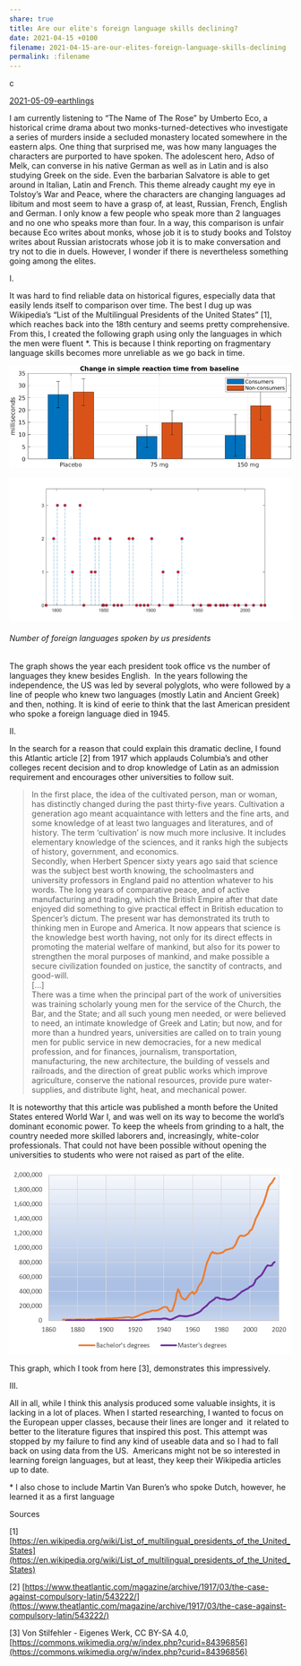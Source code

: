 ```yaml
---
share: true
title: Are our elite's foreign language skills declining?
date: 2021-04-15 +0100
filename: 2021-04-15-are-our-elites-foreign-language-skills-declining
permalink: :filename
---
```

c

[2021-05-09-earthlings](./2021-05-09-earthlings.md)

I am currently listening to “The Name of The Rose” by Umberto Eco, a historical crime drama about two monks-turned-detectives who investigate a series of murders inside a secluded monastery located somewhere in the eastern alps. One thing that surprised me, was how many languages the characters are purported to have spoken. The adolescent hero, Adso of Melk, can converse in his native German as well as in Latin and is also studying Greek on the side. Even the barbarian Salvatore is able to get around in Italian, Latin and French. This theme already caught my eye in Tolstoy’s War and Peace, where the characters are changing languages ad libitum and most seem to have a grasp of, at least, Russian, French, English and German. I only know a few people who speak more than 2 languages and no one who speaks more than four. In a way, this comparison is unfair because Eco writes about monks, whose job it is to study books and Tolstoy writes about Russian aristocrats whose job it is to make conversation and try not to die in duels. However, I wonder if there is nevertheless something going among the elites.

I.

It was hard to find reliable data on historical figures, especially data that easily lends itself to comparison over time. The best I dug up was Wikipedia’s “List of the Multilingual Presidents of the United States” [1], which reaches back into the 18th century and seems pretty comprehensive. From this, I created the following graph using only the languages in which the men were fluent \*. This is because I think reporting on fragmentary language skills becomes more unreliable as we go back in time.

![Bild1.png](../images/obsidian/Bild1.png)


![](../images/obsidian/us-presidents.png)
###### Number of foreign languages spoken by us presidents

The graph shows the year each president took office vs the number of languages they knew besides English.  In the years following the independence, the US was led by several polyglots, who were followed by a line of people who knew two languages (mostly Latin and Ancient Greek) and then, nothing. It is kind of eerie to think that the last American president who spoke a foreign language died in 1945.

II.

In the search for a reason that could explain this dramatic decline, I found this Atlantic article [2] from 1917 which applauds Columbia’s and other colleges recent decision and to drop knowledge of Latin as an admission requirement and encourages other universities to follow suit.

> In the first place, the idea of the cultivated person, man or woman, has distinctly changed during the past thirty-five years. Cultivation a generation ago meant acquaintance with letters and the fine arts, and some knowledge of at least two languages and literatures, and of history. The term ‘cultivation’ is now much more inclusive. It includes elementary knowledge of the sciences, and it ranks high the subjects of history, government, and economics.  
> Secondly, when Herbert Spencer sixty years ago said that science was the subject best worth knowing, the schoolmasters and university professors in England paid no attention whatever to his words. The long years of comparative peace, and of active manufacturing and trading, which the British Empire after that date enjoyed did something to give practical effect in British education to Spencer’s dictum. The present war has demonstrated its truth to thinking men in Europe and America. It now appears that science is the knowledge best worth having, not only for its direct effects in promoting the material welfare of mankind, but also for its power to strengthen the moral purposes of mankind, and make possible a secure civilization founded on justice, the sanctity of contracts, and good-will.  
> […]  
> There was a time when the principal part of the work of universities was training scholarly young men for the service of the Church, the Bar, and the State; and all such young men needed, or were believed to need, an intimate knowledge of Greek and Latin; but now, and for more than a hundred years, universities are called on to train young men for public service in new democracies, for a new medical profession, and for finances, journalism, transportation, manufacturing, the new architecture, the building of vessels and railroads, and the direction of great public works which improve agriculture, conserve the national resources, provide pure water-supplies, and distribute light, heat, and mechanical power.

It is noteworthy that this article was published a month before the United States entered World War I, and was well on its way to become the world’s dominant economic power. To keep the wheels from grinding to a halt, the country needed more skilled laborers and, increasingly, white-color professionals. That could not have been possible without opening the universities to students who were not raised as part of the elite.

![](../images/obsidian/languagegraph.png)

This graph, which I took from here [3], demonstrates this impressively.

III.

All in all, while I think this analysis produced some valuable insights, it is lacking in a lot of places. When I started researching, I wanted to focus on the European upper classes, because their lines are longer and  it related to better to the literature figures that inspired this post. This attempt was stopped by my failure to find any kind of useable data and so I had to fall back on using data from the US.  Americans might not be so interested in learning foreign languages, but at least, they keep their Wikipedia articles up to date.

\* I also chose to include Martin Van Buren’s who spoke Dutch, however, he learned it as a first language

Sources

\[1] [https://en.wikipedia.org/wiki/List_of_multilingual_presidents_of_the_United_States](https://en.wikipedia.org/wiki/List_of_multilingual_presidents_of_the_United_States)

\[2] [https://www.theatlantic.com/magazine/archive/1917/03/the-case-against-compulsory-latin/543222/](https://www.theatlantic.com/magazine/archive/1917/03/the-case-against-compulsory-latin/543222/)

\[3] Von Stilfehler - Eigenes Werk, CC BY-SA 4.0, [https://commons.wikimedia.org/w/index.php?curid=84396856](https://commons.wikimedia.org/w/index.php?curid=84396856)